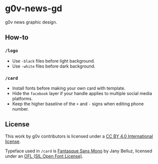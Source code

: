 # g0v-news-gd
g0v news graphic design.

## How-to
### `/logo`
- Use `-black` files before light background.
- Use `-white` files before dark background.

### `/card`
- Install fonts before making your own card with template.
- Hide the `facebook` layer if your handle applies to multiple social media platforms.
- Keep the higher baseline of the `+` and `-` signs when editing phone number.

## License
This work by g0v contributors is licensed under a [CC BY 4.0 International license](https://creativecommons.org/licenses/by/4.0/).

Typeface used in `/card` is [Fantasque Sans Mono](https://fontlibrary.org/en/font/fantasque-sans-mono) by Jany Belluz, licensed under an [OFL (SIL Open Font License)](http://scripts.sil.org/OFL).
